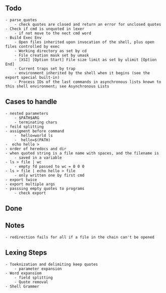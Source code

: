 ## Todo
	- parse_quotes 
    	- check quotes are closed and return an error for unclosed quotes
  	- Check if cmd is unquoted in lexer
    	- if not move to the nect cmd word
  	- Build Exec Env
    	- Open files inherited upon invocation of the shell, plus open files controlled by exec
    	- Working directory as set by cd
    	- File creation mask set by umask
    	- [XSI] [Option Start] File size limit as set by ulimit [Option End]
    	- Current traps set by trap
    	- environment inherited by the shell when it begins (see the export special built-in)
    	- Process IDs of the last commands in asynchronous lists known to this shell environment; see Asynchronous Lists
  
## Cases to handle
	- nested parameters
    	- $PATH$ARG
    	- terminating chars
  	- feild splitting
  	- assigment before command
    	-  hello=world ls
    	-  hello=$(PATH)
 	-  echo hello >
 	- order of heredocs and dir
 	- when quoted string is a file name with spaces, and the filename is
     	- saved in a variable
   	- ls > file | wc 
     	- empty fd passed to wc = 0 0 0 
   	- ls > file | echo hello > file
     	- only written one by first cmd
   	- export twice
   	- export multiple args
   	- passsing empty quotes to programs
     	- check export
## Done


## Notes
	- redirection fails for all if a file in the chain can't be opened


## Lexing Steps
	- Toeknization and delimiting keep quotes
    	- parameter expansion
	- Word expansiom
    	- field splitting
    	- Quote removal
	- Shell Grammer

